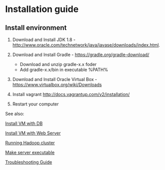 # Installation guide

## Install environment
1. Download and Install JDK 1.8 - http://www.oracle.com/technetwork/java/javase/downloads/index.html.
2. Download and Install Gradle - https://gradle.org/gradle-download/

	* Download and unzip gradle-x.x foder
	* Add gradle-x.x/bin in executable %PATH%
3. Download and Install Oracle Virtual Box - https://www.virtualbox.org/wiki/Downloads
4. Install vagrant http://docs.vagrantup.com/v2/installation/
5. Restart your computer

See also:

[Install VM with DB](https://github.com/yegor86/my-cloud-drive/blob/master/docs/Database.md)

[Install VM with Web Server](https://github.com/yegor86/my-cloud-drive/blob/master/docs/WebServer.md)

[Running Hadoop cluster](https://github.com/yegor86/my-cloud-drive/blob/master/docs/Hadoop.md)

[Make server executable](https://github.com/yegor86/my-cloud-drive/blob/master/docs/MakeExecutable.md)

[Troubleshooting Guide](https://github.com/yegor86/my-cloud-drive/blob/master/docs/TroubleshootingGuide.md)

